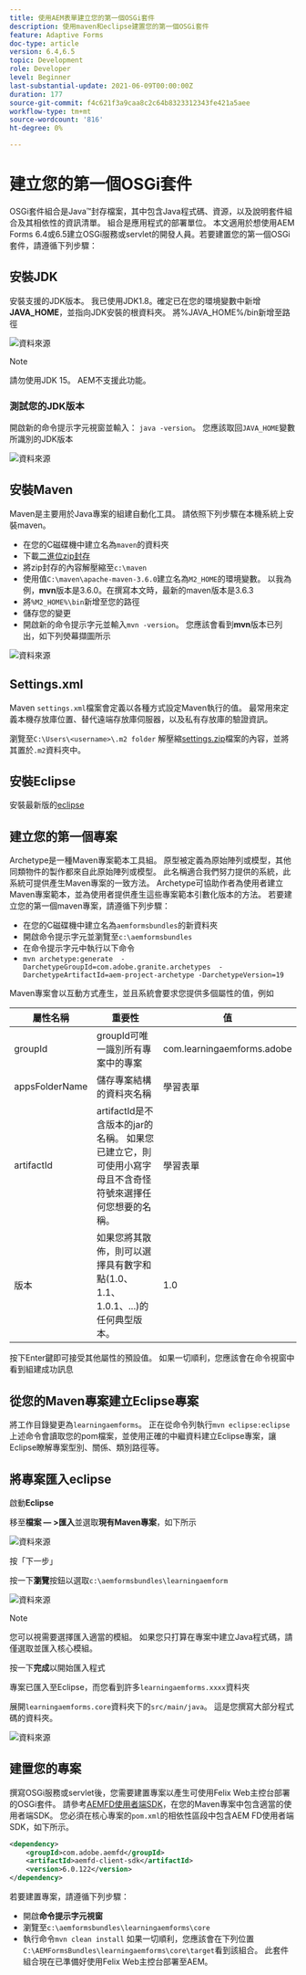 ```yaml
---
title: 使用AEM表單建立您的第一個OSGi套件
description: 使用maven和eclipse建置您的第一個OSGi套件
feature: Adaptive Forms
doc-type: article
version: 6.4,6.5
topic: Development
role: Developer
level: Beginner
last-substantial-update: 2021-06-09T00:00:00Z
duration: 177
source-git-commit: f4c621f3a9caa8c2c64b8323312343fe421a5aee
workflow-type: tm+mt
source-wordcount: '816'
ht-degree: 0%

---
```



# 建立您的第一個OSGi套件

OSGi套件組合是Java™封存檔案，其中包含Java程式碼、資源，以及說明套件組合及其相依性的資訊清單。 組合是應用程式的部署單位。 本文適用於想使用AEM Forms 6.4或6.5建立OSGi服務或servlet的開發人員。若要建置您的第一個OSGi套件，請遵循下列步驟：


## 安裝JDK

安裝支援的JDK版本。 我已使用JDK1.8。確定已在您的環境變數中新增&#x200B;**JAVA_HOME**，並指向JDK安裝的根資料夾。
將%JAVA_HOME%/bin新增至路徑

![資料來源](assets/java-home.JPG)

>[!NOTE]
> 請勿使用JDK 15。 AEM不支援此功能。

### 測試您的JDK版本

開啟新的命令提示字元視窗並輸入： `java -version`。 您應該取回`JAVA_HOME`變數所識別的JDK版本

![資料來源](assets/java-version.JPG)

## 安裝Maven

Maven是主要用於Java專案的組建自動化工具。 請依照下列步驟在本機系統上安裝maven。

* 在您的C磁碟機中建立名為`maven`的資料夾
* 下載[二進位zip封存](http://maven.apache.org/download.cgi)
* 將zip封存的內容解壓縮至`c:\maven`
* 使用值`C:\maven\apache-maven-3.6.0`建立名為`M2_HOME`的環境變數。 以我為例，**mvn**&#x200B;版本是3.6.0。在撰寫本文時，最新的maven版本是3.6.3
* 將`%M2_HOME%\bin`新增至您的路徑
* 儲存您的變更
* 開啟新的命令提示字元並輸入`mvn -version`。 您應該會看到&#x200B;**mvn**&#x200B;版本已列出，如下列熒幕擷圖所示

![資料來源](assets/mvn-version.JPG)

## Settings.xml

Maven `settings.xml`檔案會定義以各種方式設定Maven執行的值。 最常用來定義本機存放庫位置、替代遠端存放庫伺服器，以及私有存放庫的驗證資訊。

瀏覽至`C:\Users\<username>\.m2 folder`
解壓縮[settings.zip](assets/settings.zip)檔案的內容，並將其置於`.m2`資料夾中。

## 安裝Eclipse

安裝最新版的[eclipse](https://www.eclipse.org/downloads/)

## 建立您的第一個專案

Archetype是一種Maven專案範本工具組。 原型被定義為原始陣列或模型，其他同類物件的製作都來自此原始陣列或模型。 此名稱適合我們努力提供的系統，此系統可提供產生Maven專案的一致方法。 Archetype可協助作者為使用者建立Maven專案範本，並為使用者提供產生這些專案範本引數化版本的方法。
若要建立您的第一個maven專案，請遵循下列步驟：

* 在您的C磁碟機中建立名為`aemformsbundles`的新資料夾
* 開啟命令提示字元並瀏覽至`c:\aemformsbundles`
* 在命令提示字元中執行以下命令
* `mvn archetype:generate  -DarchetypeGroupId=com.adobe.granite.archetypes  -DarchetypeArtifactId=aem-project-archetype -DarchetypeVersion=19`

Maven專案會以互動方式產生，並且系統會要求您提供多個屬性的值，例如

| 屬性名稱 | 重要性 | 值 |
|------------------------|---------------------------------------|---------------------|
| groupId | groupId可唯一識別所有專案中的專案 | com.learningaemforms.adobe |
| appsFolderName | 儲存專案結構的資料夾名稱 | 學習表單 |
| artifactId | artifactId是不含版本的jar的名稱。 如果您已建立它，則可使用小寫字母且不含奇怪符號來選擇任何您想要的名稱。 | 學習表單 |
| 版本 | 如果您將其散佈，則可以選擇具有數字和點(1.0、1.1、1.0.1、...)的任何典型版本。 | 1.0 |

按下Enter鍵即可接受其他屬性的預設值。
如果一切順利，您應該會在命令視窗中看到組建成功訊息

## 從您的Maven專案建立Eclipse專案

將工作目錄變更為`learningaemforms`。
正在從命令列執行`mvn eclipse:eclipse`
上述命令會讀取您的pom檔案，並使用正確的中繼資料建立Eclipse專案，讓Eclipse瞭解專案型別、關係、類別路徑等。

## 將專案匯入eclipse

啟動&#x200B;**Eclipse**

移至&#x200B;**檔案 — >匯入**&#x200B;並選取&#x200B;**現有Maven專案**，如下所示

![資料來源](assets/import-mvn-project.JPG)

按「下一步」

按一下&#x200B;**瀏覽**&#x200B;按鈕以選取`c:\aemformsbundles\learningaemform`

![資料來源](assets/select-mvn-project.JPG)

>[!NOTE]
>您可以視需要選擇匯入適當的模組。 如果您只打算在專案中建立Java程式碼，請僅選取並匯入核心模組。

按一下&#x200B;**完成**&#x200B;以開始匯入程式

專案已匯入至Eclipse，而您看到許多`learningaemforms.xxxx`資料夾

展開`learningaemforms.core`資料夾下的`src/main/java`。 這是您撰寫大部分程式碼的資料夾。

![資料來源](assets/learning-core.JPG)

## 建置您的專案

撰寫OSGi服務或servlet後，您需要建置專案以產生可使用Felix Web主控台部署的OSGi套件。 請參考[AEMFD使用者端SDK](https://repo.adobe.com/nexus/content/repositories/public/com/adobe/aemfd/aemfd-client-sdk/)，在您的Maven專案中包含適當的使用者端SDK。 您必須在核心專案的`pom.xml`的相依性區段中包含AEM FD使用者端SDK，如下所示。

```xml
<dependency>
    <groupId>com.adobe.aemfd</groupId>
    <artifactId>aemfd-client-sdk</artifactId>
    <version>6.0.122</version>
</dependency>
```

若要建置專案，請遵循下列步驟：

* 開啟&#x200B;**命令提示字元視窗**
* 瀏覽至`c:\aemformsbundles\learningaemforms\core`
* 執行命令`mvn clean install`
如果一切順利，您應該會在下列位置`C:\AEMFormsBundles\learningaemforms\core\target`看到該組合。 此套件組合現在已準備好使用Felix Web主控台部署至AEM。
